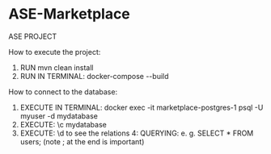 # ASE-Marketplace
ASE PROJECT

How to execute the project:
1. RUN mvn clean install
2. RUN IN TERMINAL: docker-compose --build 

How to connect to the database:
1. EXECUTE IN TERMINAL: docker exec -it marketplace-postgres-1 psql -U myuser -d mydatabase 
2. EXECUTE: \c mydatabase
3. EXECUTE: \d to see the relations
4: QUERYING: e. g. SELECT * FROM users; (note ; at the end is important)
